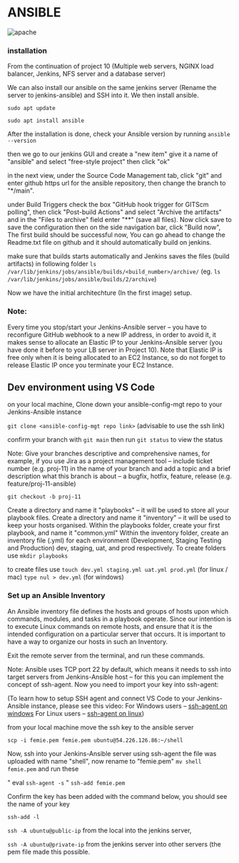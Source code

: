 # ANSIBLE

![apache](https://github.com/femie15/darey/blob/main/project11/archi.PNG)

### installation

From the continuation of project 10 (Multiple web servers, NGINX load balancer, Jenkins, NFS server and a database server)

We can also install our ansible on the same jenkins server (Rename the server to jenkins-ansible) and SSH into it. We then install ansible.

`sudo apt update`

`sudo apt install ansible`

After the installation is done, check your Ansible version by running `ansible --version`

then we go to our jenkins GUI and create a "new item" give it a name of "ansible" and select "free-style project" then click "ok"

in the next view, under the Source Code Management tab, click "git" and enter github https url for the ansible repository, then change the branch to "*/main".

under Build Triggers check the box "GitHub hook trigger for GITScm polling", then click "Post-build Actions" and select "Archive the artifacts" and in the  "Files to archive"
field enter "**" (save all files). Now click save to save the configuration then on the side navigation bar, click "Build now", The first build should be successful now,
You can go ahead to change the Readme.txt file on github and it should automatically build on jenkins.

make sure that builds starts automatically and Jenkins saves the files (build artifacts) in following folder
`ls /var/lib/jenkins/jobs/ansible/builds/<build_number>/archive/` (eg. `ls /var/lib/jenkins/jobs/ansible/builds/2/archive`)

Now we have the initial architechture (In the first image) setup.

### Note:

Every time you stop/start your Jenkins-Ansible server – you have to reconfigure GitHub webhook to a new IP address, in order to avoid it, it makes sense to allocate an Elastic IP to your Jenkins-Ansible server (you have done it before to your LB server in Project 10). Note that Elastic IP is free only when it is being allocated to an EC2 Instance, so do not forget to release Elastic IP once you terminate your EC2 Instance.

## Dev environment using VS Code

on your local machine, Clone down your ansible-config-mgt repo to your Jenkins-Ansible instance

`git clone <ansible-config-mgt repo link>` (advisable to use the ssh link)

confirm your branch with `git main` then run `git status` to view the status

Note: Give your branches descriptive and comprehensive names, for example, if you use Jira as a project management tool 
– include ticket number (e.g. proj-11) in the name of your branch and add a topic and a brief description what this branch is about – a bugfix, hotfix, feature, release (e.g. feature/proj-11-ansible)

`git checkout -b proj-11`

Create a directory and name it "playbooks" – it will be used to store all your playbook files.
Create a directory and name it "inventory" – it will be used to keep your hosts organised.
Within the playbooks folder, create your first playbook, and name it "common.yml"
Within the inventory folder, create an inventory file (.yml) for each environment (Development, Staging Testing and Production) dev, staging, uat, and prod respectively.
To create folders use 
`mkdir playbooks` 

to create files use 
`touch dev.yml staging.yml uat.yml prod.yml` (for linux / mac)
`type nul > dev.yml` (for windows)

### Set up an Ansible Inventory

An Ansible inventory file defines the hosts and groups of hosts upon which commands, modules, and tasks in a playbook operate. 
Since our intention is to execute Linux commands on remote hosts, and ensure that it is the intended configuration on a particular server that occurs. 
It is important to have a way to organize our hosts in such an Inventory.

Exit the remote server from the terminal, and run these commands.

Note: Ansible uses TCP port 22 by default, which means it needs to ssh into target servers from Jenkins-Ansible host – for this you can implement the concept of ssh-agent. Now you need to import your key into ssh-agent:

(To learn how to setup SSH agent and connect VS Code to your Jenkins-Ansible instance, please see this video:
For Windows users – <a href="https://youtu.be/OplGrY74qog">ssh-agent on windows</a>
For Linux users – <a href="https://youtu.be/OplGrY74qog">ssh-agent on linux</a>)

from your local machine move the ssh key to the ansible server

`scp -i femie.pem femie.pem ubuntu@54.226.126.86:~/shell`

Now, ssh into your Jenkins-Ansible server using ssh-agent
the file was uploaded with name "shell", now rename to "femie.pem" `mv shell femie.pem`
and run these

" eval `ssh-agent -s` "
`ssh-add femie.pem`

Confirm the key has been added with the command below, you should see the name of your key

`ssh-add -l` 

`ssh -A ubuntu@public-ip` from the local into the jenkins server, 

`ssh -A ubuntu@private-ip` from the jenkins server into other servers (the pem file made this possible.















